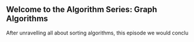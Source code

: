 ## Welcome to the Algorithm Series: Graph Algorithms

After unravelling all about sorting algorithms, this episode we would conclu